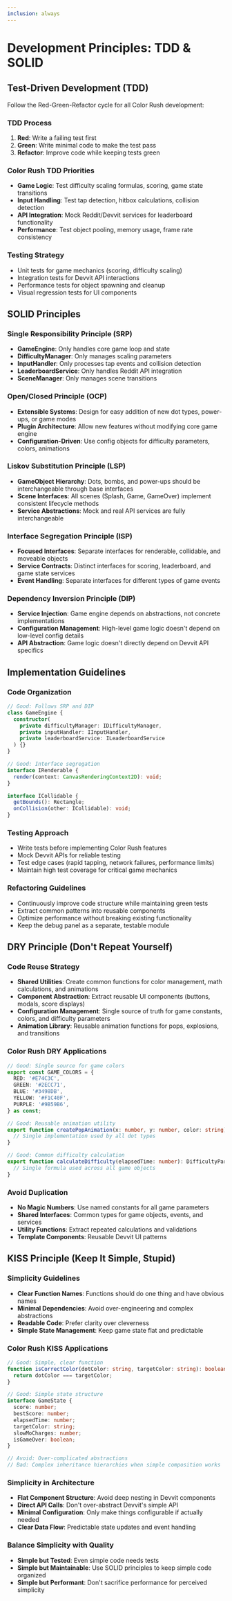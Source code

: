 ```yaml
---
inclusion: always
---
```


# Development Principles: TDD & SOLID

## Test-Driven Development (TDD)

Follow the Red-Green-Refactor cycle for all Color Rush development:

### TDD Process

1. **Red**: Write a failing test first
2. **Green**: Write minimal code to make the test pass
3. **Refactor**: Improve code while keeping tests green

### Color Rush TDD Priorities

- **Game Logic**: Test difficulty scaling formulas, scoring, game state transitions
- **Input Handling**: Test tap detection, hitbox calculations, collision detection
- **API Integration**: Mock Reddit/Devvit services for leaderboard functionality
- **Performance**: Test object pooling, memory usage, frame rate consistency

### Testing Strategy

- Unit tests for game mechanics (scoring, difficulty scaling)
- Integration tests for Devvit API interactions
- Performance tests for object spawning and cleanup
- Visual regression tests for UI components

## SOLID Principles

### Single Responsibility Principle (SRP)

- **GameEngine**: Only handles core game loop and state
- **DifficultyManager**: Only manages scaling parameters
- **InputHandler**: Only processes tap events and collision detection
- **LeaderboardService**: Only handles Reddit API integration
- **SceneManager**: Only manages scene transitions

### Open/Closed Principle (OCP)

- **Extensible Systems**: Design for easy addition of new dot types, power-ups, or game modes
- **Plugin Architecture**: Allow new features without modifying core game engine
- **Configuration-Driven**: Use config objects for difficulty parameters, colors, animations

### Liskov Substitution Principle (LSP)

- **GameObject Hierarchy**: Dots, bombs, and power-ups should be interchangeable through base interfaces
- **Scene Interfaces**: All scenes (Splash, Game, GameOver) implement consistent lifecycle methods
- **Service Abstractions**: Mock and real API services are fully interchangeable

### Interface Segregation Principle (ISP)

- **Focused Interfaces**: Separate interfaces for renderable, collidable, and moveable objects
- **Service Contracts**: Distinct interfaces for scoring, leaderboard, and game state services
- **Event Handling**: Separate interfaces for different types of game events

### Dependency Inversion Principle (DIP)

- **Service Injection**: Game engine depends on abstractions, not concrete implementations
- **Configuration Management**: High-level game logic doesn't depend on low-level config details
- **API Abstraction**: Game logic doesn't directly depend on Devvit API specifics

## Implementation Guidelines

### Code Organization

```typescript
// Good: Follows SRP and DIP
class GameEngine {
  constructor(
    private difficultyManager: IDifficultyManager,
    private inputHandler: IInputHandler,
    private leaderboardService: ILeaderboardService
  ) {}
}

// Good: Interface segregation
interface IRenderable {
  render(context: CanvasRenderingContext2D): void;
}

interface ICollidable {
  getBounds(): Rectangle;
  onCollision(other: ICollidable): void;
}
```

### Testing Approach

- Write tests before implementing Color Rush features
- Mock Devvit APIs for reliable testing
- Test edge cases (rapid tapping, network failures, performance limits)
- Maintain high test coverage for critical game mechanics

### Refactoring Guidelines

- Continuously improve code structure while maintaining green tests
- Extract common patterns into reusable components
- Optimize performance without breaking existing functionality
- Keep the debug panel as a separate, testable module

## DRY Principle (Don't Repeat Yourself)

### Code Reuse Strategy

- **Shared Utilities**: Create common functions for color management, math calculations, and animations
- **Component Abstraction**: Extract reusable UI components (buttons, modals, score displays)
- **Configuration Management**: Single source of truth for game constants, colors, and difficulty parameters
- **Animation Library**: Reusable animation functions for pops, explosions, and transitions

### Color Rush DRY Applications

```typescript
// Good: Single source for game colors
export const GAME_COLORS = {
  RED: '#E74C3C',
  GREEN: '#2ECC71',
  BLUE: '#3498DB',
  YELLOW: '#F1C40F',
  PURPLE: '#9B59B6',
} as const;

// Good: Reusable animation utility
export function createPopAnimation(x: number, y: number, color: string) {
  // Single implementation used by all dot types
}

// Good: Common difficulty calculation
export function calculateDifficulty(elapsedTime: number): DifficultyParams {
  // Single formula used across all game objects
}
```

### Avoid Duplication

- **No Magic Numbers**: Use named constants for all game parameters
- **Shared Interfaces**: Common types for game objects, events, and services
- **Utility Functions**: Extract repeated calculations and validations
- **Template Components**: Reusable Devvit UI patterns

## KISS Principle (Keep It Simple, Stupid)

### Simplicity Guidelines

- **Clear Function Names**: Functions should do one thing and have obvious names
- **Minimal Dependencies**: Avoid over-engineering and complex abstractions
- **Readable Code**: Prefer clarity over cleverness
- **Simple State Management**: Keep game state flat and predictable

### Color Rush KISS Applications

```typescript
// Good: Simple, clear function
function isCorrectColor(dotColor: string, targetColor: string): boolean {
  return dotColor === targetColor;
}

// Good: Simple state structure
interface GameState {
  score: number;
  bestScore: number;
  elapsedTime: number;
  targetColor: string;
  slowMoCharges: number;
  isGameOver: boolean;
}

// Avoid: Over-complicated abstractions
// Bad: Complex inheritance hierarchies when simple composition works
```

### Simplicity in Architecture

- **Flat Component Structure**: Avoid deep nesting in Devvit components
- **Direct API Calls**: Don't over-abstract Devvit's simple API
- **Minimal Configuration**: Only make things configurable if actually needed
- **Clear Data Flow**: Predictable state updates and event handling

### Balance Simplicity with Quality

- **Simple but Tested**: Even simple code needs tests
- **Simple but Maintainable**: Use SOLID principles to keep simple code organized
- **Simple but Performant**: Don't sacrifice performance for perceived simplicity
